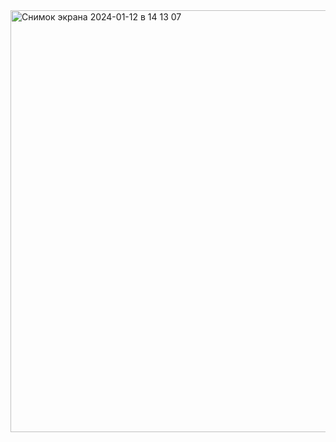 
<img width="675" alt="Снимок экрана 2024-01-12 в 14 13 07" src="https://github.com/esifyce/SwiftUI2024/assets/49156359/96e546b9-4f5d-4d3d-912f-885faf0ea1de">
